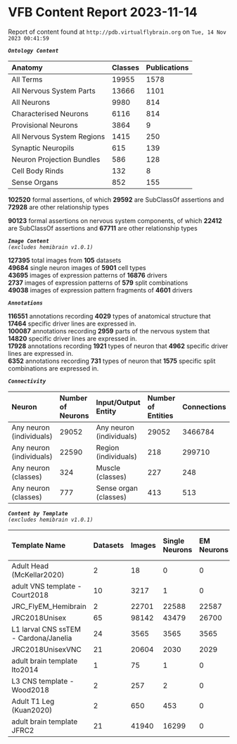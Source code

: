 
VFB Content Report 2023-11-14
=============================


Report of content found at ``http://pdb.virtualflybrain.org`` on ``Tue, 14 Nov 2023 00:41:59``  
  
***``Ontology Content``***  

|Anatomy|Classes|Publications|
| :--- | :--- | :--- |
|All Terms|19955|1578|
|All Nervous System Parts|13666|1101|
|All Neurons|9980|814|
|Characterised Neurons|6116|814|
|Provisional Neurons|3864|9|
|All Nervous System Regions|1415|250|
|Synaptic Neuropils|615|139|
|Neuron Projection Bundles|586|128|
|Cell Body Rinds|132|8|
|Sense Organs|852|155|
  
  
**102520** formal assertions, of which **29592** are SubClassOf assertions and **72928** are other relationship types  
  
**90123** formal assertions on nervous system components, of which **22412** are SubClassOf assertions and **67711** are other relationship types  
  
***``Image Content``***  
*``(excludes hemibrain v1.0.1)``*  
  
**127395** total images from **105** datasets  
**49684** single neuron images of **5901** cell types  
**43695** images of expression patterns of **16876** drivers  
**2737** images of expression patterns of **579** split combinations  
**49038** images of expression pattern fragments of **4601** drivers  
  
***``Annotations``***  
  
**116551** annotations recording **4029** types of anatomical structure that **17464** specific driver lines are expressed in.  
**100087** annotations recording **2959** parts of the nervous system that **14820** specific driver lines are expressed in.  
**17928** annotations recording **1921** types of neuron that **4962** specific driver lines are expressed in.  
**6352** annotations recording **731** types of neuron that **1575** specific split combinations are expressed in.  
  
***``Connectivity``***  

|Neuron|Number of Neurons|Input/Output Entity|Number of Entities|Connections|
| :--- | :--- | :--- | :--- | :--- |
|Any neuron (individuals)|29052|Any neuron (individuals)|29052|3466784|
|Any neuron (individuals)|22590|Region (individuals)|218|299710|
|Any neuron (classes)|324|Muscle (classes)|227|248|
|Any neuron (classes)|777|Sense organ (classes)|413|513|
  
  
  
***``Content by Template``***  
*``(excludes hemibrain v1.0.1)``*  

|Template Name|Datasets|Images|Single Neurons|EM Neurons|Full Expression Patterns|Split Expression Patterns|Partial Expression Patterns|Painted domains|
| :--- | :--- | :--- | :--- | :--- | :--- | :--- | :--- | :--- |
|Adult Head (McKellar2020)|2|18|0|0|0|0|0|0|
|adult VNS template - Court2018|10|3217|1|0|3193|494|0|22|
|JRC_FlyEM_Hemibrain|2|22701|22588|22587|0|0|0|114|
|JRC2018Unisex|65|98142|43479|26700|31655|1632|38796|46|
|L1 larval CNS ssTEM - Cardona/Janelia|24|3565|3565|3565|0|0|0|0|
|JRC2018UnisexVNC|21|20604|2030|2029|8314|625|10240|21|
|adult brain template Ito2014|1|75|1|0|0|0|0|75|
|L3 CNS template - Wood2018|2|257|2|0|0|0|2|255|
|Adult T1 Leg (Kuan2020)|2|650|453|0|0|0|0|4|
|adult brain template JFRC2|21|41940|16299|0|25272|600|16127|58|
  
